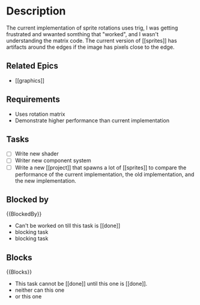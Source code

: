 # Description

The current implementation of sprite rotations uses trig, I was getting frustrated and wwanted somthing that "worked", and I wasn't understanding the matrix code. The current version of [[sprites]] has artifacts around the edges if the image has pixels close to the edge.

## Related Epics
- [[graphics]]
## Requirements

- Uses rotation matrix
- Demonstrate higher performance than current implementation

## Tasks 

- [ ] Write new shader 
- [ ] Writer new component system
- [ ] Write a new [[project]] that spawns a lot of [[sprites]] to compare the performance of the current implementation, the old implementation, and the new implementation.
## Blocked by 

{{BlockedBy}}

- Can't be worked on till this task is [[done]]
- blocking task
- blocking task

## Blocks

{{Blocks}}

- This task cannot be [[done]] until this one is [[done]].
- neither can this one
- or this one